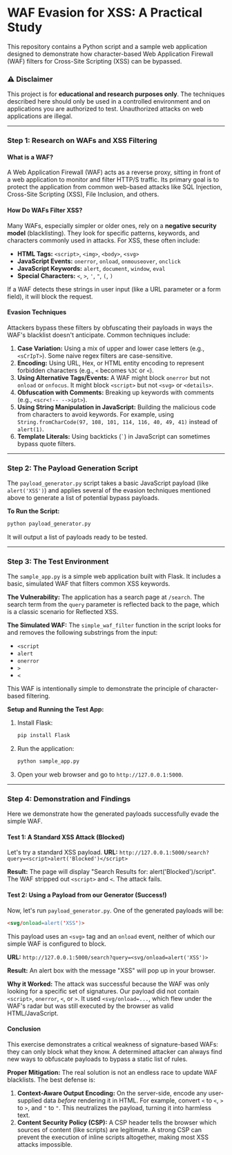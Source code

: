 # WAF Evasion for XSS: A Practical Study

This repository contains a Python script and a sample web application designed to demonstrate how character-based Web Application Firewall (WAF) filters for Cross-Site Scripting (XSS) can be bypassed.

### ⚠️ Disclaimer
This project is for **educational and research purposes only**. The techniques described here should only be used in a controlled environment and on applications you are authorized to test. Unauthorized attacks on web applications are illegal.

---

### Step 1: Research on WAFs and XSS Filtering

#### What is a WAF?
A Web Application Firewall (WAF) acts as a reverse proxy, sitting in front of a web application to monitor and filter HTTP/S traffic. Its primary goal is to protect the application from common web-based attacks like SQL Injection, Cross-Site Scripting (XSS), File Inclusion, and others.

#### How Do WAFs Filter XSS?
Many WAFs, especially simpler or older ones, rely on a **negative security model** (blacklisting). They look for specific patterns, keywords, and characters commonly used in attacks. For XSS, these often include:

*   **HTML Tags:** `<script>`, `<img>`, `<body>`, `<svg>`
*   **JavaScript Events:** `onerror`, `onload`, `onmouseover`, `onclick`
*   **JavaScript Keywords:** `alert`, `document`, `window`, `eval`
*   **Special Characters:** `<`, `>`, `'`, `"`, `(`, `)`

If a WAF detects these strings in user input (like a URL parameter or a form field), it will block the request.

#### Evasion Techniques
Attackers bypass these filters by obfuscating their payloads in ways the WAF's blacklist doesn't anticipate. Common techniques include:

1.  **Case Variation:** Using a mix of upper and lower case letters (e.g., `<sCrIpT>`). Some naive regex filters are case-sensitive.
2.  **Encoding:** Using URL, Hex, or HTML entity encoding to represent forbidden characters (e.g., `<` becomes `%3C` or `<`).
3.  **Using Alternative Tags/Events:** A WAF might block `onerror` but not `onload` or `onfocus`. It might block `<script>` but not `<svg>` or `<details>`.
4.  **Obfuscation with Comments:** Breaking up keywords with comments (e.g., `<scr<!-- -->ipt>`).
5.  **Using String Manipulation in JavaScript:** Building the malicious code from characters to avoid keywords. For example, using `String.fromCharCode(97, 108, 101, 114, 116, 40, 49, 41)` instead of `alert(1)`.
6.  **Template Literals:** Using backticks (`` ` ``) in JavaScript can sometimes bypass quote filters.

---

### Step 2: The Payload Generation Script

The `payload_generator.py` script takes a basic JavaScript payload (like `alert('XSS')`) and applies several of the evasion techniques mentioned above to generate a list of potential bypass payloads.

**To Run the Script:**
```bash
python payload_generator.py
```

It will output a list of payloads ready to be tested.

---

### Step 3: The Test Environment

The `sample_app.py` is a simple web application built with Flask. It includes a basic, simulated WAF that filters common XSS keywords.

**The Vulnerability:**
The application has a search page at `/search`. The search term from the `query` parameter is reflected back to the page, which is a classic scenario for Reflected XSS.

**The Simulated WAF:**
The `simple_waf_filter` function in the script looks for and removes the following substrings from the input:
*   `<script`
*   `alert`
*   `onerror`
*   `>`
*   `<`

This WAF is intentionally simple to demonstrate the principle of character-based filtering.

**Setup and Running the Test App:**
1. Install Flask:
   ```bash
   pip install Flask
   ```
2. Run the application:
   ```bash
   python sample_app.py
   ```
3. Open your web browser and go to `http://127.0.0.1:5000`.

---

### Step 4: Demonstration and Findings

Here we demonstrate how the generated payloads successfully evade the simple WAF.

#### Test 1: A Standard XSS Attack (Blocked)

Let's try a standard XSS payload.
**URL:** `http://127.0.0.1:5000/search?query=<script>alert('Blocked')</script>`

**Result:**
The page will display "Search Results for: alert('Blocked')/script". The WAF stripped out `<script>` and `<`. The attack fails.

#### Test 2: Using a Payload from our Generator (Success!)

Now, let's run `payload_generator.py`. One of the generated payloads will be:
```html
<svg/onload=alert('XSS')>
```
This payload uses an `<svg>` tag and an `onload` event, neither of which our simple WAF is configured to block.

**URL:** `http://127.0.0.1:5000/search?query=<svg/onload=alert('XSS')>`

**Result:**
An alert box with the message "XSS" will pop up in your browser.



**Why it Worked:**
The attack was successful because the WAF was only looking for a specific set of signatures. Our payload did not contain `<script>`, `onerror`, `<`, or `>`. It used `<svg/onload=...`, which flew under the WAF's radar but was still executed by the browser as valid HTML/JavaScript.

#### Conclusion

This exercise demonstrates a critical weakness of signature-based WAFs: they can only block what they know. A determined attacker can always find new ways to obfuscate payloads to bypass a static list of rules.

**Proper Mitigation:**
The real solution is not an endless race to update WAF blacklists. The best defense is:
1.  **Context-Aware Output Encoding:** On the server-side, encode any user-supplied data *before* rendering it in HTML. For example, convert `<` to `<`, `>` to `>`, and `"` to `"`. This neutralizes the payload, turning it into harmless text.
2.  **Content Security Policy (CSP):** A CSP header tells the browser which sources of content (like scripts) are legitimate. A strong CSP can prevent the execution of inline scripts altogether, making most XSS attacks impossible.
